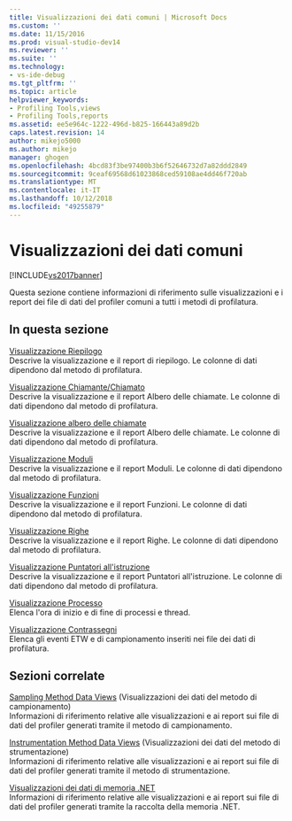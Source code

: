 ```yaml
---
title: Visualizzazioni dei dati comuni | Microsoft Docs
ms.custom: ''
ms.date: 11/15/2016
ms.prod: visual-studio-dev14
ms.reviewer: ''
ms.suite: ''
ms.technology:
- vs-ide-debug
ms.tgt_pltfrm: ''
ms.topic: article
helpviewer_keywords:
- Profiling Tools,views
- Profiling Tools,reports
ms.assetid: ee5e964c-1222-496d-b825-166443a89d2b
caps.latest.revision: 14
author: mikejo5000
ms.author: mikejo
manager: ghogen
ms.openlocfilehash: 4bcd83f3be97400b3b6f52646732d7a82ddd2849
ms.sourcegitcommit: 9ceaf69568d61023868ced59108ae4dd46f720ab
ms.translationtype: MT
ms.contentlocale: it-IT
ms.lasthandoff: 10/12/2018
ms.locfileid: "49255879"
---
```

# <a name="common-data-views"></a>Visualizzazioni dei dati comuni
[!INCLUDE[vs2017banner](../includes/vs2017banner.md)]

Questa sezione contiene informazioni di riferimento sulle visualizzazioni e i report dei file di dati del profiler comuni a tutti i metodi di profilatura.  
  
## <a name="in-this-section"></a>In questa sezione  
 [Visualizzazione Riepilogo](../profiling/summary-view.md)  
 Descrive la visualizzazione e il report di riepilogo. Le colonne di dati dipendono dal metodo di profilatura.  
  
 [Visualizzazione Chiamante/Chiamato](../profiling/caller-callee-view.md)  
 Descrive la visualizzazione e il report Albero delle chiamate. Le colonne di dati dipendono dal metodo di profilatura.  
  
 [Visualizzazione albero delle chiamate](../profiling/call-tree-view.md)  
 Descrive la visualizzazione e il report Albero delle chiamate. Le colonne di dati dipendono dal metodo di profilatura.  
  
 [Visualizzazione Moduli](../profiling/modules-view.md)  
 Descrive la visualizzazione e il report Moduli. Le colonne di dati dipendono dal metodo di profilatura.  
  
 [Visualizzazione Funzioni](../profiling/functions-view.md)  
 Descrive la visualizzazione e il report Funzioni. Le colonne di dati dipendono dal metodo di profilatura.  
  
 [Visualizzazione Righe](../profiling/lines-view.md)  
 Descrive la visualizzazione e il report Righe. Le colonne di dati dipendono dal metodo di profilatura.  
  
 [Visualizzazione Puntatori all'istruzione](../profiling/instruction-pointers-ips-view.md)  
 Descrive la visualizzazione e il report Puntatori all'istruzione. Le colonne di dati dipendono dal metodo di profilatura.  
  
 [Visualizzazione Processo](../profiling/process-view.md)  
 Elenca l'ora di inizio e di fine di processi e thread.  
  
 [Visualizzazione Contrassegni](../profiling/marks-view.md)  
 Elenca gli eventi ETW e di campionamento inseriti nei file dei dati di profilatura.  
  
## <a name="related-sections"></a>Sezioni correlate  
 [Sampling Method Data Views](../profiling/profiler-sampling-method-data-views.md) (Visualizzazioni dei dati del metodo di campionamento)  
 Informazioni di riferimento relative alle visualizzazioni e ai report sui file di dati del profiler generati tramite il metodo di campionamento.  
  
 [Instrumentation Method Data Views](../profiling/instrumentation-method-data-views.md) (Visualizzazioni dei dati del metodo di strumentazione)  
 Informazioni di riferimento relative alle visualizzazioni e ai report sui file di dati del profiler generati tramite il metodo di strumentazione.  
  
 [Visualizzazioni dei dati di memoria .NET](../profiling/dotnet-memory-data-views.md)  
 Informazioni di riferimento relative alle visualizzazioni e ai report sui file di dati del profiler generati tramite la raccolta della memoria .NET.



